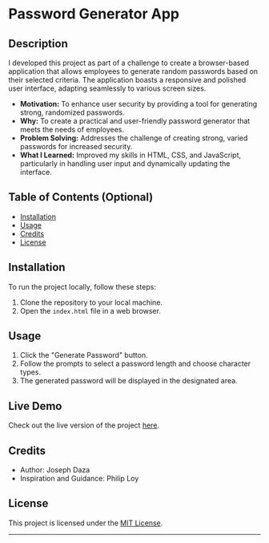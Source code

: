 # Password Generator App

## Description
I developed this project as part of a challenge to create a browser-based application that allows employees to generate random passwords based on their selected criteria. The application boasts a responsive and polished user interface, adapting seamlessly to various screen sizes.

- **Motivation:**  To enhance user security by providing a tool for generating strong, randomized passwords.
- **Why:** To create a practical and user-friendly password generator that meets the needs of employees.
- **Problem Solving:** Addresses the challenge of creating strong, varied passwords for increased security.
- **What I Learned:** Improved my skills in HTML, CSS, and JavaScript, particularly in handling user input and dynamically updating the interface.

## Table of Contents (Optional)

- [Installation](#installation)
- [Usage](#usage)
- [Credits](#credits)
- [License](#license) 

## Installation

To run the project locally, follow these steps:

1. Clone the repository to your local machine.
2. Open the `index.html` file in a web browser.

## Usage

1. Click the "Generate Password" button.
2. Follow the prompts to select a password length and choose character types.
3. The generated password will be displayed in the designated area.

## Live Demo

Check out the live version of the project [here](https://yusufdaza.github.io/Challenge03-Portfolio/).

## Credits

- Author: Joseph Daza
- Inspiration and Guidance: Philip Loy

## License

This project is licensed under the [MIT License](LICENSE).

---